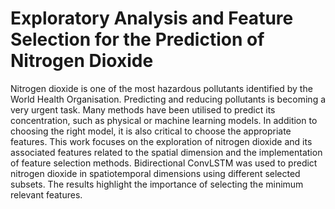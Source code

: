 # Exploratory Analysis and Feature Selection for the Prediction of Nitrogen Dioxide

Nitrogen dioxide is one of the most hazardous pollutants identified by the World Health Organisation. Predicting and reducing pollutants is becoming a very urgent task. Many methods have been utilised to predict its concentration, such as physical or machine learning models. In addition to choosing the right model, it is also critical to choose the appropriate features. This work focuses on the exploration of nitrogen dioxide and its associated features related to the spatial dimension and the implementation of feature selection methods. Bidirectional ConvLSTM was used to predict nitrogen dioxide in spatiotemporal dimensions using different selected subsets. The results highlight the importance of selecting the minimum relevant features.
